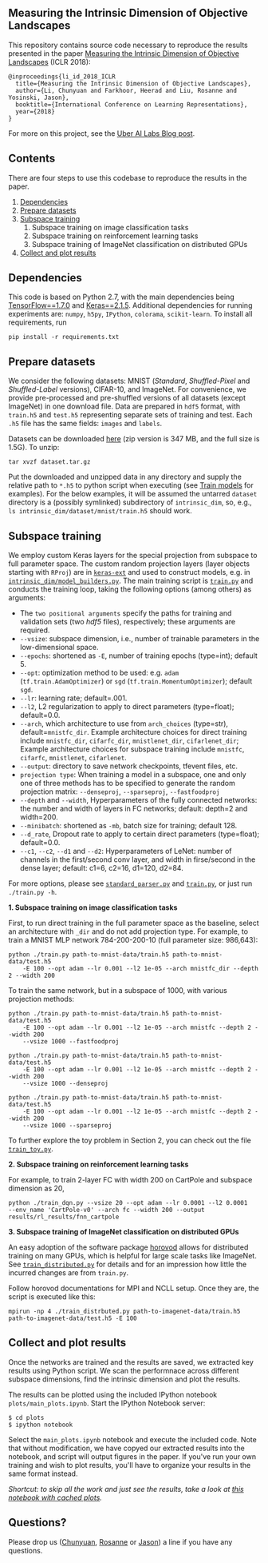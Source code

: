 ## Measuring the Intrinsic Dimension of Objective Landscapes


This repository contains source code necessary to reproduce the results presented in the paper [Measuring the Intrinsic Dimension of Objective Landscapes](https://arxiv.org/abs/1804.08838) (ICLR 2018):

```
@inproceedings{li_id_2018_ICLR
  title={Measuring the Intrinsic Dimension of Objective Landscapes},
  author={Li, Chunyuan and Farkhoor, Heerad and Liu, Rosanne and Yosinski, Jason},
  booktitle={International Conference on Learning Representations},
  year={2018}
}
```

For more on this project, see the [Uber AI Labs Blog post](https://eng.uber.com/intrinsic-dimension).



## Contents
There are four steps to use this codebase to reproduce the results in the paper.

1. [Dependencies](#dependencies)
2. [Prepare datasets](#prepare-datasets)
3. [Subspace training](#subspace-training)
    1. Subspace training on image classification tasks
    2. Subspace training on reinforcement learning tasks
    3. Subspace training of ImageNet classification on distributed GPUs
4. [Collect and plot results](#collect-and-plot-results)



## Dependencies

This code is based on Python 2.7, with the main dependencies being [TensorFlow==1.7.0](https://www.tensorflow.org/) and [Keras==2.1.5](https://keras.io/). Additional dependencies for running experiments are: `numpy`, `h5py`, `IPython`, `colorama`, `scikit-learn`. To install all requirements, run

    pip install -r requirements.txt



## Prepare datasets

We consider the following datasets: MNIST (_Standard_, _Shuffled-Pixel_ and _Shuffled-Label_ versions), CIFAR-10, and ImageNet. For convenience, we provide pre-processed and pre-shuffled versions of all datasets (except ImageNet) in one download file. Data are prepared in `hdf5` format, with `train.h5` and `test.h5` representing separate sets of training and test. Each `.h5` file has the same fields: `images` and `labels`.

Datasets can be downloaded [here](https://drive.google.com/open?id=1tTrPWo2KBejmgaqajL19LxFoBoJsVTlI) (zip version is 347 MB, and the full size is 1.5G). To unzip:

    tar xvzf dataset.tar.gz

Put the downloaded and unzipped data in any directory and supply the relative path to `*.h5` to python script when executing (see [Train models](#Train-models) for examples). For the below examples, it will be assumed the untarred `dataset` directory is a (possibly symlinked) subdirectory of `intrinsic_dim`, so, e.g., `ls intrinsic_dim/dataset/mnist/train.h5` should work.



## Subspace training

We employ custom Keras layers for the special projection from subspace to full parameter space. The custom random projection layers (layer objects starting with `RProj`) are in [`keras-ext`](https://github.com/uber-research/intrinsic-dimension/tree/master/keras_ext) and used to construct models, e.g. in [`intrinsic_dim/model_builders.py`](https://github.com/uber-research/intrinsic-dimension/blob/master/intrinsic_dim/model_builders.py). The main training script is [`train.py`](https://github.com/uber-research/intrinsic-dimension/blob/master/intrinsic_dim/train.py) and conducts the training loop, taking the following options (among others) as arguments:

- The `two positional arguments` specify the paths for training and validation sets (two _hdf5_ files), respectively; these arguments are required.
- `--vsize`: subspace dimension, i.e., number of trainable parameters in the low-dimensional space.
- `--epochs`: shortened as `-E`, number of training epochs (type=int); default 5.
- `--opt`: optimization method to be used: e.g. `adam` (`tf.train.AdamOptimizer`) or `sgd` (`tf.train.MomentumOptimizer`); default `sgd`.
- `--lr`: learning rate; default=.001.
- `--l2`, L2 regularization to apply to direct parameters (type=float); default=0.0.
- `--arch`, which architecture to use from `arch_choices` (type=str), default=`mnistfc_dir`. Example architecture choices for direct training include `mnistfc_dir`, `cifarfc_dir`, `mnistlenet_dir`, `cifarlenet_dir`; Example architecture choices for subspace training include `mnistfc`, `cifarfc`, `mnistlenet`,  `cifarlenet`.
- `--output`: directory to save network checkpoints, tfevent files, etc.
- `projection type`: When training a model in a subspace, one and only one of three methods has to be specified to generate the random projection matrix: `--denseproj`, `--sparseproj`, `--fastfoodproj`
- `--depth` and `--width`, Hyperparameters of the fully connected networks: the number and width of layers in FC networks; default: depth=2 and width=200.
- `--minibatch`: shortened as `-mb`, batch size for training; default 128.
- `--d_rate`, Dropout rate to apply to certain direct parameters (type=float); default=0.0.
- `--c1`, `--c2`, `--d1` and `--d2`: Hyperparameters of LeNet: number of channels in the first/second conv layer, and width in firse/second in the dense layer; default: c1=6, c2=16, d1=120, d2=84.

For more options, please see [`standard_parser.py`](./intrinsic_dim/standard_parser.py) and [`train.py`](./intrinsic_dim/train.py), or just run `./train.py -h`.

**1. Subspace training on image classification tasks**

First, to run direct training in the full parameter space as the baseline, select an architecture with `_dir` and do not add projection type. For example, to train a MNIST MLP network 784-200-200-10 (full parameter size: 986,643):
```
python ./train.py path-to-mnist-data/train.h5 path-to-mnist-data/test.h5 
    -E 100 --opt adam --lr 0.001 --l2 1e-05 --arch mnistfc_dir --depth 2 --width 200
```

To train the same network, but in a subspace of 1000, with various projection methods:
```
python ./train.py path-to-mnist-data/train.h5 path-to-mnist-data/test.h5 
    -E 100 --opt adam --lr 0.001 --l2 1e-05 --arch mnistfc --depth 2 --width 200 
    --vsize 1000 --fastfoodproj

python ./train.py path-to-mnist-data/train.h5 path-to-mnist-data/test.h5 
    -E 100 --opt adam --lr 0.001 --l2 1e-05 --arch mnistfc --depth 2 --width 200 
    --vsize 1000 --denseproj

python ./train.py path-to-mnist-data/train.h5 path-to-mnist-data/test.h5 
    -E 100 --opt adam --lr 0.001 --l2 1e-05 --arch mnistfc --depth 2 --width 200 
    --vsize 1000 --sparseproj
```

To further explore the toy problem in Section 2, you can check out the file [`train_toy.py`](./intrinsic_dim/train_toy.py).


**2. Subspace training on reinforcement learning tasks**

For example, to train 2-layer FC with width 200 on CartPole and subspace dimension as 20,
```
python ./train_dqn.py --vsize 20 --opt adam --lr 0.0001 --l2 0.0001 
--env_name 'CartPole-v0' --arch fc --width 200 --output results/rl_results/fnn_cartpole
```


**3. Subspace training of ImageNet classification on distributed GPUs**

An easy adoption of the software package [horovod](https://github.com/uber/horovod) allows for distributed training on many GPUs, which is helpful for large scale tasks like ImageNet. See [`train_distributed.py`](./intrinsic_dim/train_distributed.py) for details and for an impression how little the incurred changes are from `train.py`.

Follow horovod documentations for MPI and NCLL setup. Once they are, the script is executed like this:
```
mpirun -np 4 ./train_distrbuted.py path-to-imagenet-data/train.h5 path-to-imagenet-data/test.h5 -E 100
```



## Collect and plot results

Once the networks are trained and the results are saved, we extracted key results using Python script. We scan the performnace across different subspace dimensions, find the intrinsic dimension and plot the results.

The results can be plotted using the included IPython notebook `plots/main_plots.ipynb`.
Start the IPython Notebook server:

```
$ cd plots
$ ipython notebook
```

Select the `main_plots.ipynb` notebook and execute the included
code. Note that without modification, we have copyed our extracted results into the notebook, and script will output figures in the paper. If you've run your own training and wish to plot results, you'll have to organize your results in the same format instead.

_Shortcut: to skip all the work and just see the results, take a look at [this notebook with cached plots](/intrinsic_dim/plots/main_plots.ipynb)._



## Questions?

Please drop us ([Chunyuan](http://chunyuan.li/), [Rosanne](http://users.eecs.northwestern.edu/~rll943/) or [Jason](http://yosinski.com/)) a line if you have any questions.

